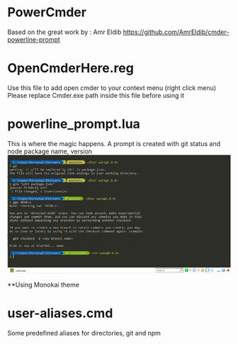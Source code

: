 # PowerCmder
Based on the great work by : Amr Eldib
https://github.com/AmrEldib/cmder-powerline-prompt 

# OpenCmderHere.reg
Use this file to add open cmder to your context menu (right click menu)
Please replace Cmder.exe path inside this file before using it

# powerline_prompt.lua
This is where the magic happens. A prompt is created with git status and node package name, version
![PowerCmder prompt](power-cmder.PNG)

**Using Monokai theme

# user-aliases.cmd
Some predefined aliases for directories, git and npm


